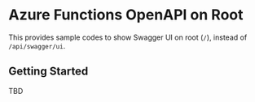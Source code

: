 # Azure Functions OpenAPI on Root #

This provides sample codes to show Swagger UI on root (`/`), instead of `/api/swagger/ui`.


## Getting Started ##

TBD
